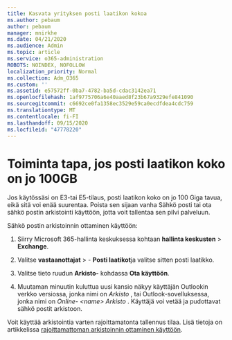 ```yaml
---
title: Kasvata yrityksen posti laatikon kokoa
ms.author: pebaum
author: pebaum
manager: mnirkhe
ms.date: 04/21/2020
ms.audience: Admin
ms.topic: article
ms.service: o365-administration
ROBOTS: NOINDEX, NOFOLLOW
localization_priority: Normal
ms.collection: Adm_O365
ms.custom: ''
ms.assetid: e57572ff-0ba7-4782-ba5d-cdac3142ea71
ms.openlocfilehash: 1af9775706a6e40aaed8f23b67a9329efe841090
ms.sourcegitcommit: c6692ce0fa1358ec3529e59ca0ecdfdea4cdc759
ms.translationtype: MT
ms.contentlocale: fi-FI
ms.lasthandoff: 09/15/2020
ms.locfileid: "47778220"
---
```

# <a name="what-to-do-if-your-mailbox-size-is-already-100gb"></a>Toiminta tapa, jos posti laatikon koko on jo 100GB

Jos käytössäsi on E3-tai E5-tilaus, posti laatikon koko on jo 100 Giga tavua, eikä sitä voi enää suurentaa. Poista sen sijaan vanha Sähkö posti tai ota sähkö postin arkistointi käyttöön, jotta voit tallentaa sen pilvi palveluun. 
  
Sähkö postin arkistoinnin ottaminen käyttöön:
  
1. Siirry Microsoft 365-hallinta keskuksessa kohtaan **hallinta keskusten** \> **Exchange**. 
    
2. Valitse **vastaanottajat** \> - **Posti laatikot**ja valitse sitten posti laatikko. 
    
3. Valitse tieto ruudun **Arkisto-** kohdassa **Ota käyttöön**. 
    
4. Muutaman minuutin kuluttua uusi kansio näkyy käyttäjän Outlookin verkko versiossa, jonka nimi on *Arkisto* , tai Outlook-sovelluksessa, jonka nimi on *Online- \<name\> Arkisto* . Käyttäjä voi vetää ja pudottavat sähkö postit arkistoon. 
    
Voit käyttää arkistointia varten rajoittamatonta tallennus tilaa. Lisä tietoja on artikkelissa [rajoittamattoman arkistoinnin ottaminen käyttöön](https://docs.microsoft.com/microsoft-365/compliance/enable-unlimited-archiving).
  

